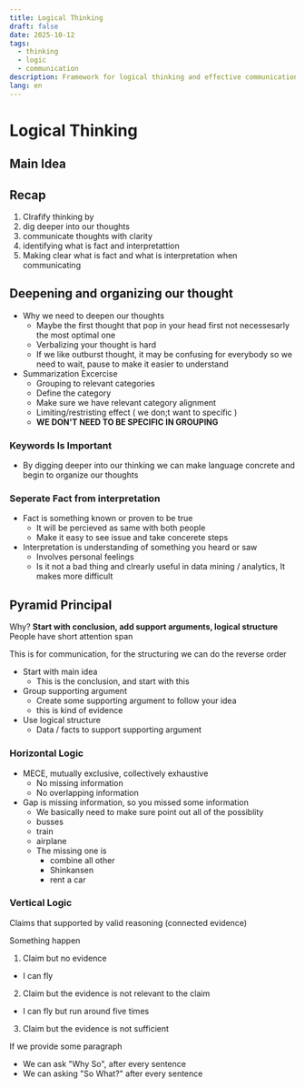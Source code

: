 ```yaml
---
title: Logical Thinking
draft: false
date: 2025-10-12
tags:
  - thinking
  - logic
  - communication
description: Framework for logical thinking and effective communication
lang: en
---
```


# Logical Thinking

## Main Idea

## Recap

1. Clrafify thinking by
1. dig deeper into our thoughts
2. communicate thoughts with clarity
1. identifying what is fact and interpretattion
2. Making clear what is fact and what is interpretation when communicating

## Deepening and organizing our thought

- Why we need to deepen our thoughts
  - Maybe the first thought that pop in your head first not necessesarly the most optimal one
  - Verbalizing your thought is hard
  - If we like outburst thought, it may be confusing for everybody so we need to wait, pause to make it easier to understand
- Summarization Excercise
  - Grouping  to relevant categories
  - Define the category
  - Make sure we have relevant category alignment
  - Limiting/restristing effect ( we don;t want to specific )
  - **WE DON'T NEED TO BE SPECIFIC IN GROUPING**

### Keywords Is Important

- By digging deeper into our thinking we can make language concrete and begin to organize our thoughts

### Seperate Fact from interpretation

- Fact is something known or proven to be true
  - It will be percieved as same with both people
  - Make it easy to see issue and take concerete steps
- Interpretation is understanding of something you heard or saw
  - Involves personal feelings
  - Is it not a bad thing and clrearly useful in data mining / analytics, It makes more difficult

## Pyramid Principal

Why? **Start with conclusion, add support arguments, logical structure**
People have short attention span

This is for communication, for the structuring we can do the reverse order

- Start with main idea
  - This is the conclusion, and start with this
- Group supporting argument
  - Create some supporting argument to follow your idea
  - this is kind of evidence
- Use logical structure
  - Data / facts to support supporting argument

### Horizontal Logic

- MECE, mutually exclusive, collectively exhaustive
  - No missing information
  - No overlapping information
- Gap is missing information, so you missed some information
  - We basically need to make sure point out all of the possiblity
  - busses
  - train
  - airplane
  - The missing one is
    - combine all other
    - Shinkansen
    - rent a car

### Vertical Logic

Claims that supported by valid reasoning (connected evidence)

Something happen

1. Claim but no evidence

- I can fly

2. Claim but the evidence is not relevant to the claim

- I can fly but run around five times

3. Claim but the evidence is not sufficient

If we provide some paragraph

- We can ask "Why So", after every sentence
- We can asking "So What?" after every sentence
